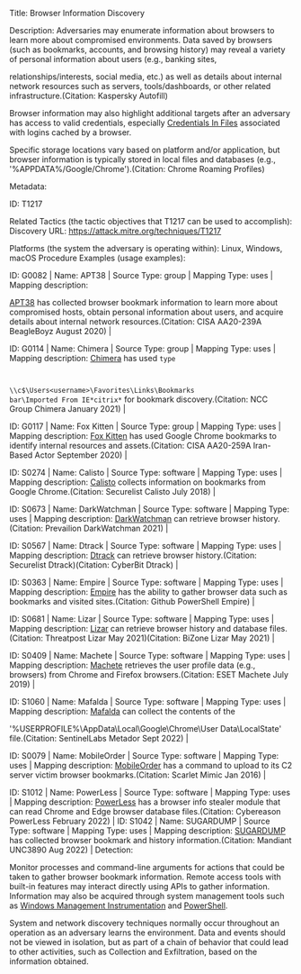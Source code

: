 Title: Browser Information Discovery

Description: Adversaries may enumerate information about browsers to learn more about compromised environments. Data saved by browsers (such as bookmarks, accounts, and browsing history) may reveal a variety of personal information about users (e.g., banking sites,

relationships/interests, social media, etc.) as well as details about internal network resources such as servers, tools/dashboards, or other related infrastructure.(Citation: Kaspersky Autofill)

Browser information may also highlight additional targets after an adversary has access to valid credentials, especially [Credentials In Files](https://attack.mitre.org/techniques/T1552/001) associated with logins cached by a browser.

Specific storage locations vary based on platform and/or application, but browser information is typically stored in local files and databases (e.g., '%APPDATA%/Google/Chrome').(Citation: Chrome Roaming Profiles)

Metadata:

ID: T1217

Related Tactics (the tactic objectives that T1217 can be used to accomplish): Discovery URL: https://attack.mitre.org/techniques/T1217

Platforms (the system the adversary is operating within): Linux, Windows, macOS Procedure Examples (usage examples):

ID: G0082 | Name: APT38 | Source Type: group | Mapping Type: uses | Mapping description:

[APT38](https://attack.mitre.org/groups/G0082) has collected browser bookmark information to learn more about compromised hosts, obtain personal information about users, and acquire details about internal network resources.(Citation: CISA AA20-239A BeagleBoyz August 2020) |

ID: G0114 | Name: Chimera | Source Type: group | Mapping Type: uses | Mapping description: [Chimera](https://attack.mitre.org/groups/G0114) has used <code>type

\\<hostname>\c$\Users\<username>\Favorites\Links\Bookmarks bar\Imported From IE\*citrix*</code> for bookmark discovery.(Citation: NCC Group Chimera January 2021) |

ID: G0117 | Name: Fox Kitten | Source Type: group | Mapping Type: uses | Mapping description: [Fox Kitten](https://attack.mitre.org/groups/G0117) has used Google Chrome bookmarks to identify internal resources and assets.(Citation: CISA AA20-259A Iran-Based Actor September 2020) |

ID: S0274 | Name: Calisto | Source Type: software | Mapping Type: uses | Mapping description: [Calisto](https://attack.mitre.org/software/S0274) collects information on bookmarks from Google Chrome.(Citation: Securelist Calisto July 2018) |

ID: S0673 | Name: DarkWatchman | Source Type: software | Mapping Type: uses | Mapping description: [DarkWatchman](https://attack.mitre.org/software/S0673) can retrieve browser history.(Citation: Prevailion DarkWatchman 2021) |

ID: S0567 | Name: Dtrack | Source Type: software | Mapping Type: uses | Mapping description: [Dtrack](https://attack.mitre.org/software/S0567) can retrieve browser history.(Citation: Securelist Dtrack)(Citation: CyberBit Dtrack) |

ID: S0363 | Name: Empire | Source Type: software | Mapping Type: uses | Mapping description: [Empire](https://attack.mitre.org/software/S0363) has the ability to gather browser data such as bookmarks and visited sites.(Citation: Github PowerShell Empire) |

ID: S0681 | Name: Lizar | Source Type: software | Mapping Type: uses | Mapping description: [Lizar](https://attack.mitre.org/software/S0681) can retrieve browser history and database files.(Citation: Threatpost Lizar May 2021)(Citation: BiZone Lizar May 2021) |

ID: S0409 | Name: Machete | Source Type: software | Mapping Type: uses | Mapping description: [Machete](https://attack.mitre.org/software/S0409) retrieves the user profile data (e.g., browsers) from Chrome and Firefox browsers.(Citation: ESET Machete July 2019) |

ID: S1060 | Name: Mafalda | Source Type: software | Mapping Type: uses | Mapping description: [Mafalda](https://attack.mitre.org/software/S1060) can collect the contents of the

'%USERPROFILE%\AppData\Local\Google\Chrome\User Data\LocalState' file.(Citation: SentinelLabs Metador Sept 2022) |

ID: S0079 | Name: MobileOrder | Source Type: software | Mapping Type: uses | Mapping description: [MobileOrder](https://attack.mitre.org/software/S0079) has a command to upload to its C2 server victim browser bookmarks.(Citation: Scarlet Mimic Jan 2016) |

ID: S1012 | Name: PowerLess | Source Type: software | Mapping Type: uses | Mapping description: [PowerLess](https://attack.mitre.org/software/S1012) has a browser info stealer module that can read Chrome and Edge browser database files.(Citation: Cybereason PowerLess February 2022) | ID: S1042 | Name: SUGARDUMP | Source Type: software | Mapping Type: uses | Mapping description: [SUGARDUMP](https://attack.mitre.org/software/S1042) has collected browser bookmark and history information.(Citation: Mandiant UNC3890 Aug 2022) | Detection:

Monitor processes and command-line arguments for actions that could be taken to gather browser bookmark information. Remote access tools with built-in features may interact directly using APIs to gather information. Information may also be acquired through system management tools such as [Windows Management Instrumentation](https://attack.mitre.org/techniques/T1047) and [PowerShell](https://attack.mitre.org/techniques/T1059/001).

System and network discovery techniques normally occur throughout an operation as an adversary learns the environment. Data and events should not be viewed in isolation, but as part of a chain of behavior that could lead to other activities, such as Collection and Exfiltration, based on the information obtained.